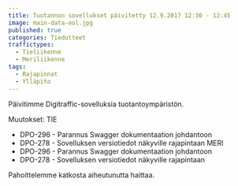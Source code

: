 ```yaml
---
title: Tuotannon sovellukset päivitetty 12.9.2017 12:30 - 12:45
image: main-data-eol.jpg
published: true
categories: Tiedotteet
traffictypes:
  - Tieliikenne
  - Meriliikenne
tags:
  - Rajapinnat
  - Ylläpito
---
```


Päivitimme Digitraffic-sovelluksia tuotantoympäristön.

Muutokset: TIE

- DPO-296 - Parannus Swagger dokumentaation johdantoon
- DPO-278 - Sovelluksen versiotiedot näkyville rajapintaan MERI
- DPO-296 - Parannus Swagger dokumentaation johdantoon
- DPO-278 - Sovelluksen versiotiedot näkyville rajapintaan

Pahoittelemme katkosta aiheutunutta haittaa.
